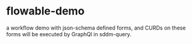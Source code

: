 # flowable-demo
a workflow demo with json-schema defined forms, and CURDs on these forms will be executed by GraphQl in sddm-query. 
